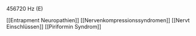 456720 Hz (E)

[[Entrapment Neuropathien]]
[[Nervenkompressionssyndromen]]
[[Nervt Einschlüssen]]
[[Piriformin Syndrom]]